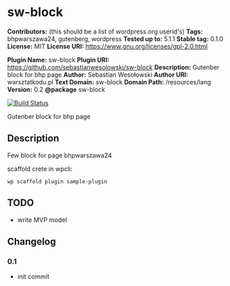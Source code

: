 # sw-block

**Contributors:** (this should be a list of wordpress.org userid's)
**Tags:** bhpwarszawa24, gutenberg, wordpress
**Tested up to:** 5.1.1
**Stable tag:** 0.1.0
**License:** MIT
**License URI:** https://www.gnu.org/licenses/gpl-2.0.html

**Plugin Name:** sw-block
**Plugin URI:** https://github.com/sebastianwesolowski/sw-block
**Description:** Gutenber block for bhp page
**Author:** Sebastian Wesołowski
**Author URI:** warsztatkodu.pl
**Text Domain:** sw-block
**Domain Path:** /resources/lang
**Version:** 0.2
**@package** sw-block

[![Build Status](https://travis-ci.org/SebastianWesolowski/SW_block.svg?branch=master)](https://travis-ci.org/sebastianwesolowski/SW_block)

Gutenber block for bhp page

## Description

Few block for page bhpwarszawa24

scaffold crete in wpcli:

```
wp scaffold plugin sample-plugin
```

## TODO

- write MVP model

<!-- ## Installation -->

<!-- This section describes how to install the plugin and get it working.

e.g.

1. Upload `plugin-name.php` to the `/wp-content/plugins/` directory
1. Activate the plugin through the 'Plugins' menu in WordPress
1. Place `<?php do_action('plugin_name_hook'); ?>` in your templates -->

<!-- ## Screenshots

### 1. This screen shot description corresponds to screenshot-1.(png|jpg|jpeg|gif). Note that the screenshot is taken from

![This screen shot description corresponds to screenshot-1.(png|jpg|jpeg|gif). Note that the screenshot is taken from](http://ps.w.org/sample-plugin/assets/screenshot-1.png) -->

## Changelog

### 0.1

- init commit
